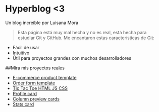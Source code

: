 # Hyperblog <3
Un blog increíble por Luisana Mora

>Esta página está muy mal hecha y no es real, está hecha para estudiar Git y GitHub. Me encantaron estas características de Git:
- Fácil de usar
- Intuitivo
- Útil para proyectos grandes con muchos desarrolladores

##Mira mis proyectos reales

- [E-commerce product template](https://github.com/lvisana/ecommerce-product-page-main)
- [Order form template](https://github.com/lvisana/Order-Summary-Challenge)
- [Tic Tac Toe HTML JS CSS](https://github.com/lvisana/Tic-Tac-Toe-HTML-CSS-JS)
- [Profile card](https://github.com/lvisana/profile-card-component-main)
- [Column preview cards](https://github.com/lvisana/3-column-preview-card-component-main)
- [Stats card](https://github.com/lvisana/Stats-preview-card-components-challenge)
